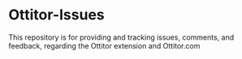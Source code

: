 # Ottitor-Issues
This repository is for providing and tracking issues, comments, and feedback, regarding the Ottitor extension and Ottitor.com 
